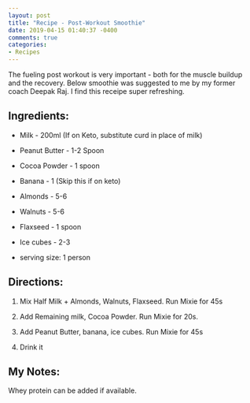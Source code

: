 ```yaml
---
layout: post
title: "Recipe - Post-Workout Smoothie"
date: 2019-04-15 01:40:37 -0400
comments: true
categories: 
- Recipes
---
```


<!--more-->
The fueling post workout is very important - both for the muscle buildup and the recovery. Below smoothie was suggested to me by my former coach Deepak Raj. I find this receipe super refreshing. 

## Ingredients: 

* Milk - 200ml (If on Keto, substitute curd in place of milk)
* Peanut Butter - 1-2 Spoon
* Cocoa Powder - 1 spoon
* Banana - 1 (Skip this if on keto)
* Almonds - 5-6
* Walnuts - 5-6
* Flaxseed - 1 spoon
* Ice cubes - 2-3

* serving size: 1 person
    
## Directions:

1. Mix Half Milk + Almonds, Walnuts, Flaxseed. Run Mixie for 45s

2. Add Remaining milk, Cocoa Powder. Run Mixie for 20s.

3. Add Peanut Butter, banana, ice cubes. Run Mixie for 45s

4. Drink it
     
## My Notes:
Whey protein can be added if available.
